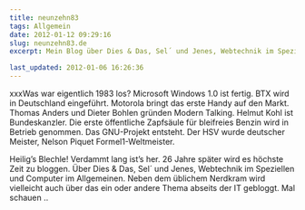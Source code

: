 ```yaml
---
title: neunzehn83
tags: Allgemein
date: 2012-01-12 09:29:16
slug: neunzehn83.de
excerpt: Mein Blog über Dies & Das, Sel´ und Jenes, Webtechnik im Speziellen und Computer im Allgemeinen.

last_updated: 2012-01-06 16:26:36
---
```


xxxWas war eigentlich 1983 los? Microsoft Windows 1.0 ist fertig. BTX wird in Deutschland eingeführt. Motorola bringt das erste Handy auf den Markt. Thomas Anders und Dieter Bohlen gründen Modern Talking. Helmut Kohl ist Bundeskanzler. Die erste öffentliche Zapfsäule für bleifreies Benzin wird in Betrieb genommen. Das GNU-Projekt entsteht. Der HSV wurde deutscher Meister, Nelson Piquet Formel1-Weltmeister.

Heilig’s Blechle! Verdammt lang ist’s her. 26 Jahre später wird es höchste Zeit zu bloggen. Über Dies & Das, Sel´ und Jenes, Webtechnik im Speziellen und Computer im Allgemeinen. Neben dem üblichem Nerdkram wird vielleicht auch über das ein oder andere Thema abseits der IT gebloggt. Mal schauen ..